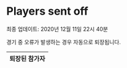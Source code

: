 # Players sent off
최종 업데이트: 2020년 12월 11일 22시 40분


경기 중 오류가 발생하는 경우 자동으로 퇴장됩니다.


| 퇴장된 참가자 |
|:---:|